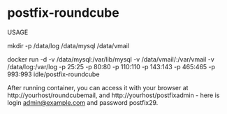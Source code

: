 # postfix-roundcube
USAGE

mkdir -p /data/log /data/mysql /data/vmail

docker run -d -v /data/mysql:/var/lib/mysql -v /data/vmail/:/var/vmail -v /data/log:/var/log -p 25:25 -p 80:80 -p 110:110 -p 143:143 -p 465:465 -p 993:993 idle/postfix-roundcube

After running container, you can access it with your browser at http://yourhost/roundcubemail, and http://yourhost/postfixadmin - here is login admin@example.com and password postfix29.
